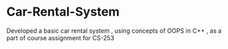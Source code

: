 # Car-Rental-System
Developed a basic car rental system , using concepts of OOPS in C++ , as a part of course assignment for CS-253
